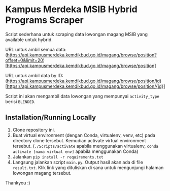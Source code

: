 # Kampus Merdeka MSIB Hybrid Programs Scraper

Script sederhana untuk scraping data lowongan magang MSIB yang available untuk hybrid.

URL untuk ambil semua data: (https://api.kampusmerdeka.kemdikbud.go.id/magang/browse/position?offset=0&limit=20)[https://api.kampusmerdeka.kemdikbud.go.id/magang/browse/position]

URL untuk ambil data by ID: (https://api.kampusmerdeka.kemdikbud.go.id/magang/browse/position/id)[https://api.kampusmerdeka.kemdikbud.go.id/magang/browse/position/{id}]

Script ini akan mengambil data lowongan yang mempunyai `activity_type` berisi `BLENDED`.

## Installation/Running Locally
1. Clone repository ini.
2. Buat virtual environment (dengan Conda, virtualenv, venv, etc) pada directory clone tersebut. Kemudian activate virtual environment tersebut. (`./Scripts/activate` apabila menggunakan virtualenv, `conda activate [nama virtual env]` apabila menggunakan Conda)
3. Jalankan `pip install -r requirements.txt`
4. Langsung jalankan script `main.py`. Output hasil akan ada di file `result.txt`. Klik link yang dituliskan di sana untuk mengunjungi halaman lowongan magang tersebut.

Thankyou :)